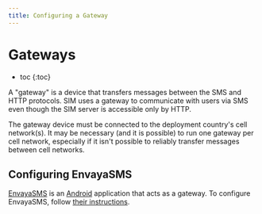```yaml
---
title: Configuring a Gateway
---
```


# Gateways

* toc
{:toc}

A "gateway" is a device that transfers messages between the SMS and HTTP protocols. SIM uses a gateway to communicate with users via SMS even though the SIM server is accessible only by HTTP.

The gateway device must be connected to the deployment country's cell network(s). It may be necessary (and it is possible) to run one gateway per cell network, especially if it isn't possible to reliably transfer messages between cell networks.

## Configuring EnvayaSMS

[EnvayaSMS](http://sms.envaya.org/) is an [Android](http://www.android.com/) application that acts as a gateway. To configure EnvayaSMS, 
follow [their instructions](http://sms.envaya.org/).